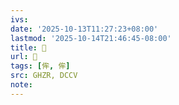 ```yaml
---
ivs:
date: '2025-10-13T11:27:23+08:00'
lastmod: '2025-10-14T21:46:45-08:00'
title: 󰗚
url: 󰗚
tags: [侔, 侔]
src: GHZR, DCCV
note:
---
```


